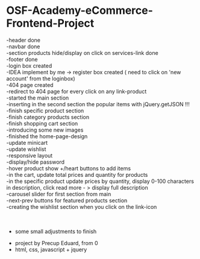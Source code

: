 # OSF-Academy-eCommerce-Frontend-Project<br>
-header done<br>
-navbar done<br>
-section products hide/display on click on services-link done<br>
-footer done<br>
-login box created<br>
-IDEA implement by me -> register box created ( need to click on 'new account' from the loginbox)<br>
-404 page created<br>
-redirect to 404 page for every click on any link-product<br>
-started the main section<br>
-inserting in the second section the popular items with jQuery.getJSON !!!<br>
-finish specific product section<br>
-finish category products section<br>
-finish shopping cart section<br>
-introducing some new images<br>
-finished the home-page-design<br>
-update minicart<br>
-update wishlist<br>
-responsive layout<br>
-display/hide password<br>
-hover product show +/heart buttons to add items<br>
-in the cart, update total prices and quantity for products<br>
-in the specific product update prices by quantity, display 0-100 characters in description, click read more - > display full description<br>
-carousel slider for first section from main<br>
-next-prev buttons for featured products section<br>
-creating the wishlist section when you click on the link-icon<br>
<br>
<br>
- some small adjustments to finish
+ project by Precup Eduard, from 0 
+ html, css, javascript + jquery
